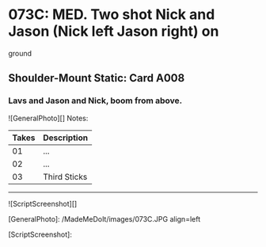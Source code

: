 # 073C: MED. Two shot Nick and Jason (Nick left Jason right) onground

## Shoulder-Mount Static: Card A008

### Lavs and Jason and Nick, boom from above.

![GeneralPhoto][]
Notes: 

| Takes | Description |
|:---|:----|
| 01 | ... |
| 02 | ... |
| 03 | Third Sticks |

----

![ScriptScreenshot][]


[GeneralPhoto]:  /MadeMeDoIt/images/073C.JPG align=left

[ScriptScreenshot]: 